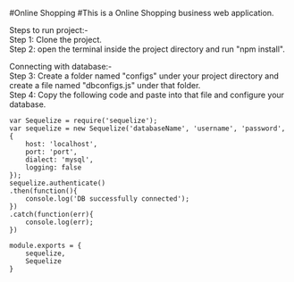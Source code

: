 #Online Shopping
#This is a Online Shopping business web application.

Steps to run project:-\
Step 1: Clone the project.\
Step 2: open the terminal inside the project directory and run "npm install".

Connecting with database:-\
Step 3: Create a folder named "configs" under your project directory and create a file named "dbconfigs.js" under that folder.\
Step 4: Copy the following code and paste into that file and configure your database.

	var Sequelize = require('sequelize');
	var sequelize = new Sequelize('databaseName', 'username', 'password', {
	    host: 'localhost',
	    port: 'port',
	    dialect: 'mysql',
	    logging: false
	});
	sequelize.authenticate()
	.then(function(){
	    console.log('DB successfully connected');
	})
	.catch(function(err){
	    console.log(err);
	})

	module.exports = {
	    sequelize,
	    Sequelize
	}

